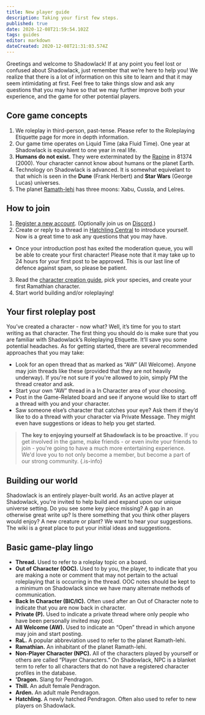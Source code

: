 ```yaml
---
title: New player guide
description: Taking your first few steps.
published: true
date: 2020-12-08T21:59:54.102Z
tags: guides
editor: markdown
dateCreated: 2020-12-08T21:31:03.574Z
---
```


Greetings and welcome to Shadowlack! If at any point you feel lost or confused about Shadowlack, just remember that we’re here to help you! We realize that there is a lot of information on this site to learn and that it may seem intimidating at first. Feel free to take things slow and ask any questions that you may have so that we may further improve both your experience, and the game for other potential players.

## Core game concepts

1. We roleplay in third-person, past-tense. Please refer to the Roleplaying Etiquette page for more in depth information.
2. Our game time operates on Liquid Time (aka Fluid Time). One year at Shadowlack is equivalent to one year in real life.
3. **Humans do not exist.** They were exterminated by the [Rapine](/species/rapine) in 81374 (2000). Your character cannot know about humans or the planet Earth.
4. Technology on Shadowlack is advanced. It is somewhat equivelant to that which is seen in the **Dune** (Frank Herbert) and **Star Wars** (George Lucas) universes.
5. The planet [Ramath-lehi](/solar-system/ramath-lehi) has three moons: Xabu, Cussla, and Lelres.

## How to join

1. [Register a new account](https://shadowlack.com/register). (Optionally join us on [Discord](https://shadowlack.com/discord/).)
2. Create or reply to a thread in [Hatchling Central](https://shadowlack.com/forums/hatchlings/) to introduce yourself. Now is a great time to ask any questions that you may have.
  * Once your introduction post has exited the moderation queue, you will be able to create your first character! Please note that it may take up to 24 hours for your first post to be approved. This is our last line of defence against spam, so please be patient.
3. Read the [character creation guide](/guides/character-creation-guide), pick your species, and create your first Ramathian character.
4. Start world building and/or roleplaying!

## Your first roleplay post

You’ve created a character - now what? Well, it’s time for you to start writing as that character. The first thing you should do is make sure that you are familiar with Shadowlack’s Roleplaying Etiquette. It’ll save you some potential headaches. As for getting started, there are several recommended approaches that you may take:

-   Look for an open thread that as marked as “AW” (All Welcome). Anyone may join threads like these (provided that they are not heavily underway). If you're not sure if you're allowed to join, simply PM the thread creator and ask.
-   Start your own “AW” thread in a In Character area of your choosing.
-   Post in the Game-Related board and see if anyone would like to start off a thread with you and your character.
-   Saw someone else’s character that catches your eye? Ask them if they’d like to do a thread with your character via Private Message. They might even have suggestions or ideas to help you get started.

> **The key to enjoying yourself at Shadowlack is to be proactive.** If you get involved in the game, make friends - or even invite your friends to join - you're going to have a much more entertaining experience. We'd love you to not only become a member, but become a part of our strong community.
{.is-info}

## Building our world

Shadowlack is an entirely player-built world. As an active player at Shadowlack, you're invited to help build and expand upon our unique universe setting. Do you see some key piece missing? A gap in an otherwise great write up? Is there something that you think other players would enjoy? A new creature or plant? We want to hear your suggestions. The wiki is a great place to put your initial ideas and suggestions.

## Basic game-play lingo

- **Thread.** Used to refer to a roleplay topic on a board.
- **Out of Character (OOC).** Used to by you, the player, to indicate that you are making a note or comment that may not pertain to the actual roleplaying that is occurring in the thread. OOC notes should be kept to a minimum on Shadowlack since we have many alternate methods of communication.
- **Back In Character (BIC/IC).** Often used after an Out of Character note to indicate that you are now back in character.
- **Private (P).** Used to indicate a private thread where only people who have been personally invited may post.
- **All Welcome (AW).** Used to indicate an “Open” thread in which anyone may join and start posting.
- **RaL.** A popular abbreviation used to refer to the planet Ramath-lehi.
- **Ramathian.** An inhabitant of the planet Ramath-lehi.
- **Non-Player Character (NPC).** All of the characters played by yourself or others are called “Player Characters.” On Shadowlack, NPC is a blanket term to refer to all characters that do not have a registered character profiles in the database.
- **'Dragon.** Slang for Pendragon.
- **Thill.** An adult female Pendragon.
- **Arden.** An adult male Pendragon.
- **Hatchling.** A newly hatched Pendragon. Often also used to refer to new players on Shadowlack.